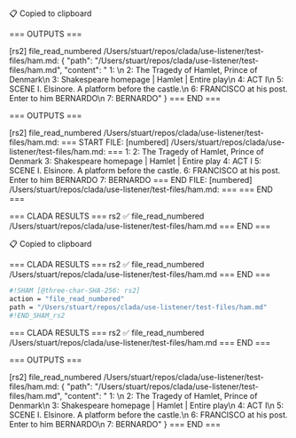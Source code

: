 📋 Copied to clipboard


=== OUTPUTS ===

[rs2] file_read_numbered /Users/stuart/repos/clada/use-listener/test-files/ham.md:
{
  "path": "/Users/stuart/repos/clada/use-listener/test-files/ham.md",
  "content": " 1: \n 2: The Tragedy of Hamlet, Prince of Denmark\n 3: Shakespeare homepage | Hamlet | Entire play\n 4: ACT I\n 5: SCENE I. Elsinore. A platform before the castle.\n 6: FRANCISCO at his post. Enter to him BERNARDO\n 7: BERNARDO"
}
=== END ===




=== OUTPUTS ===

[rs2] file_read_numbered /Users/stuart/repos/clada/use-listener/test-files/ham.md:
=== START FILE: [numbered] /Users/stuart/repos/clada/use-listener/test-files/ham.md: ===
 1: 
 2: The Tragedy of Hamlet, Prince of Denmark
 3: Shakespeare homepage | Hamlet | Entire play
 4: ACT I
 5: SCENE I. Elsinore. A platform before the castle.
 6: FRANCISCO at his post. Enter to him BERNARDO
 7: BERNARDO
=== END FILE: [numbered] /Users/stuart/repos/clada/use-listener/test-files/ham.md: ===
=== END ===

=== CLADA RESULTS ===
rs2 ✅ file_read_numbered /Users/stuart/repos/clada/use-listener/test-files/ham.md
=== END ===

📋 Copied to clipboard

=== CLADA RESULTS ===
rs2 ✅ file_read_numbered /Users/stuart/repos/clada/use-listener/test-files/ham.md
=== END ===


```sh sham
#!SHAM [@three-char-SHA-256: rs2]
action = "file_read_numbered"
path = "/Users/stuart/repos/clada/use-listener/test-files/ham.md"
#!END_SHAM_rs2
```
=== CLADA RESULTS ===
rs2 ✅ file_read_numbered /Users/stuart/repos/clada/use-listener/test-files/ham.md
=== END ===

=== OUTPUTS ===

[rs2] file_read_numbered /Users/stuart/repos/clada/use-listener/test-files/ham.md:
{
  "path": "/Users/stuart/repos/clada/use-listener/test-files/ham.md",
  "content": " 1: \n 2: The Tragedy of Hamlet, Prince of Denmark\n 3: Shakespeare homepage | Hamlet | Entire play\n 4: ACT I\n 5: SCENE I. Elsinore. A platform before the castle.\n 6: FRANCISCO at his post. Enter to him BERNARDO\n 7: BERNARDO"
}
=== END ===